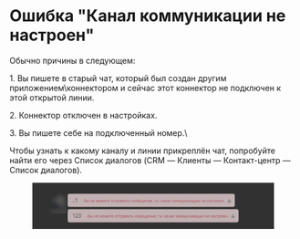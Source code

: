# Ошибка "Канал коммуникации не настроен"

Обычно причины в следующем:

1\. Вы пишете в старый чат, который был создан другим приложением\коннектором и сейчас этот коннектор не подключен к этой открытой линии.

2\. Коннектор отключен в настройках.&#x20;

3\. Вы пишете себе на подключенный номер.\


Чтобы узнать к какому каналу и линии прикреплён чат, попробуйте найти его через Список диалогов (CRM — Клиенты — Контакт-центр — Список диалогов).

<figure><img src="../../.gitbook/assets/image (2) (1) (1) (1).png" alt=""><figcaption></figcaption></figure>
